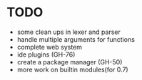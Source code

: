 # TODO

- some clean ups in lexer and parser
- handle multiple arguments for functions
- complete web system
- ide plugins (GH-76)
- create a package manager (GH-50)
- more work on builtin modules(for 0.7)
